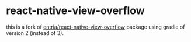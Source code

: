 # react-native-view-overflow

this is a fork of [entria/react-native-view-overflow](https://github.com/entria/react-native-view-overflow) package using gradle of version 2 (instead of 3).
